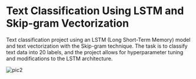# Text Classification Using LSTM and Skip-gram Vectorization

Text classification project using an LSTM (Long Short-Term Memory) model and text vectorization with the Skip-gram technique. The task is to classify text data into 20 labels, and the project allows for hyperparameter tuning and modifications to the LSTM architecture.

![pic2](https://github.com/user-attachments/assets/6354500a-271e-4849-81d9-f386bc296805)
